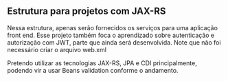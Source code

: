 ## Estrutura para projetos com JAX-RS

Nessa estrutura, apenas serão fornecidos os serviços para uma aplicação front end.
Esse projeto também foca o aprendizado sobre autenticação e autorização com JWT, parte que ainda será desenvolvida.
Note que não foi necessário criar o arquivo web.xml


Pretendo utilizar as tecnologias JAX-RS, JPA e CDI principalmente, podendo vir a usar Beans validation conforme o andamento.